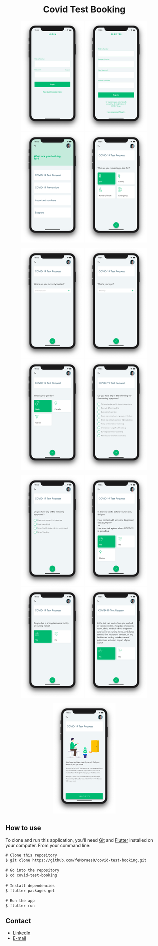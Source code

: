 <h1 align="center">Covid Test Booking</h1>

<p align="center">
  <img width="200" src="prints/print-001.png"/>
  <img width="200" src="prints/print-002.png"/>
  <img width="200" src="prints/print-003.png"/>
  <img width="200" src="prints/print-004.png"/>
</p>
<p align="center">
  <img width="200" src="prints/print-005.png"/>
  <img width="200" src="prints/print-006.png"/>
  <img width="200" src="prints/print-007.png"/>
  <img width="200" src="prints/print-008.png"/>
</p>
<p align="center">
  <img width="200" src="prints/print-009.png"/>
  <img width="200" src="prints/print-010.png"/>
  <img width="200" src="prints/print-011.png"/>
  <img width="200" src="prints/print-012.png"/>
</p>
<p align="center">
  <img width="200" src="prints/print-013.png"/>
</p>

## How to use

To clone and run this application, you'll need [Git](https://git-scm.com/downloads) and [Flutter](https://flutter.dev/docs/get-started/install) installed on your computer. From your command line:

```
# Clone this repository
$ git clone https://github.com/feMoraes0/covid-test-booking.git

# Go into the repository
$ cd covid-test-booking

# Install dependencies
$ flutter packages get

# Run the app
$ flutter run
```

## Contact
  - <a target="_blank" href="https://www.linkedin.com/in/fernando-moraes-48a26916a/">LinkedIn</a>
  - <a target="_blank" href="mailto:fernandomoraes.lopes@gmail.com">E-mail</a>
